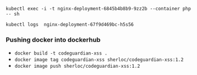 `kubectl exec -i -t nginx-deployment-6845b4b8b9-9zz2b --container php  -- sh`

`kubectl logs  nginx-deployment-67f9d469bc-h5s56`

### Pushing docker into dockerhub

- `docker build -t codeguardian-xss .`
- `docker image tag codeguardian-xss sherloc/codeguardian-xss:1.2`
- `docker image push sherloc/codeguardian-xss:1.2`
